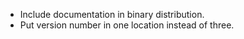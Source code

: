 - Include documentation in binary distribution.
- Put version number in one location instead of three.
